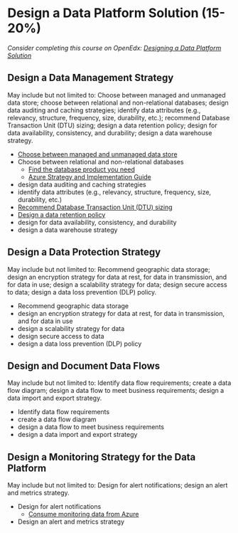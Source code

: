 # Design a Data Platform Solution (15-20%)

*Consider completing this course on OpenEdx: [Designing a Data Platform Solution](https://openedx.microsoft.com/courses/course-v1:Microsoft+AZ-301.2+2019_T1/course/)*

## Design a Data Management Strategy
May include but not limited to: Choose between managed and unmanaged data store; choose between relational and non-relational databases; design data auditing and caching strategies; identify data attributes (e.g., relevancy, structure, frequency, size, durability, etc.); recommend Database Transaction Unit (DTU) sizing; design a data retention policy; design for data availability, consistency, and durability; design a data warehouse strategy.
* [Choose between managed and unmanaged data store](https://docs.microsoft.com/en-us/azure/virtual-machines/windows/managed-disks-overview)
* Choose between relational and non-relational databases
    * [Find the database product you need](https://azure.microsoft.com/en-us/product-categories/databases/)
    * [Azure Strategy and Implementation Guide](https://azure.microsoft.com/en-us/resources/azure-strategy-and-implementation-guide/en-us/)
* design data auditing and caching strategies
* identify data attributes (e.g., relevancy, structure, frequency, size, durability, etc.)
* [Recommend Database Transaction Unit (DTU) sizing](https://docs.microsoft.com/en-us/azure/sql-database/sql-database-service-tiers-dtu)
* [Design a data retention policy](https://docs.microsoft.com/en-us/azure/sql-database/sql-database-long-term-retention)
* design for data availability, consistency, and durability
* design a data warehouse strategy

## Design a Data Protection Strategy
May include but not limited to: Recommend geographic data storage; design an encryption strategy for data at rest, for data in transmission, and for data in use; design a scalability strategy for data; design secure access to data; design a data loss prevention (DLP) policy.

*  Recommend geographic data storage
* design an encryption strategy for data at rest, for data in transmission, and for data in use
* design a scalability strategy for data
* design secure access to data
* design a data loss prevention (DLP) policy

## Design and Document Data Flows
May include but not limited to: Identify data flow requirements; create a data flow diagram; design a data flow to meet business requirements; design a data import and export strategy.
* Identify data flow requirements
* create a data flow diagram
* design a data flow to meet business requirements
* design a data import and export strategy


## Design a Monitoring Strategy for the Data Platform
May include but not limited to: Design for alert notifications; design an alert and metrics strategy.

* Design for alert notifications
    * [Consume monitoring data from Azure](https://docs.microsoft.com/en-us/azure/azure-monitor/platform/data-sources-reference#options-for-data-consumption)
* Design an alert and metrics strategy


